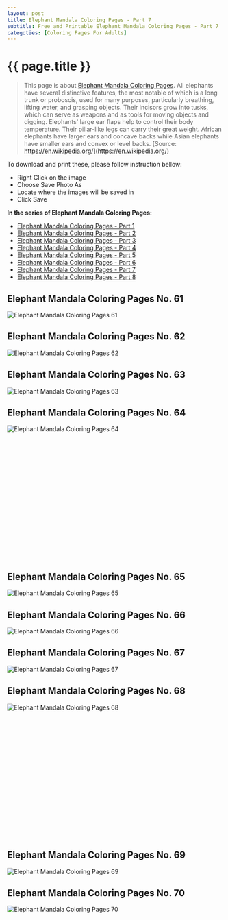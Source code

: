 ```yaml
---
layout: post
title: Elephant Mandala Coloring Pages - Part 7
subtitle: Free and Printable Elephant Mandala Coloring Pages - Part 7
categoties: [Coloring Pages For Adults]
---
```

{{ page.title }}
================
> This page is about [Elephant Mandala Coloring Pages](https://freecoloringpages.github.io/). All elephants have several distinctive features, the most notable of which is a long trunk or proboscis, used for many purposes, particularly breathing, lifting water, and grasping objects. Their incisors grow into tusks, which can serve as weapons and as tools for moving objects and digging. Elephants' large ear flaps help to control their body temperature. Their pillar-like legs can carry their great weight. African elephants have larger ears and concave backs while Asian elephants have smaller ears and convex or level backs. [Source: https://en.wikipedia.org/](https://en.wikipedia.org/)

To download and print these, please follow instruction bellow:
* Right Click on the image 
* Choose Save Photo As 
* Locate where the images will be saved in 
* Click Save

**In the series of Elephant Mandala Coloring Pages:**

* [Elephant Mandala Coloring Pages - Part 1](https://freecoloringpages.github.io/2017/11/28/Elephant-Mandala-Coloring-Pages-part-1.html)
* [Elephant Mandala Coloring Pages - Part 2](https://freecoloringpages.github.io/2017/11/28/Elephant-Mandala-Coloring-Pages-part-2.html)
* [Elephant Mandala Coloring Pages - Part 3](https://freecoloringpages.github.io/2017/11/28/Elephant-Mandala-Coloring-Pages-part-3.html)
* [Elephant Mandala Coloring Pages - Part 4](https://freecoloringpages.github.io/2017/11/28/Elephant-Mandala-Coloring-Pages-part-4.html)
* [Elephant Mandala Coloring Pages - Part 5](https://freecoloringpages.github.io/2017/11/28/Elephant-Mandala-Coloring-Pages-part-5.html)
* [Elephant Mandala Coloring Pages - Part 6](https://freecoloringpages.github.io/2017/11/28/Elephant-Mandala-Coloring-Pages-part-6.html)
* [Elephant Mandala Coloring Pages - Part 7](https://freecoloringpages.github.io/2017/11/28/Elephant-Mandala-Coloring-Pages-part-7.html)
* [Elephant Mandala Coloring Pages - Part 8](https://freecoloringpages.github.io/2017/11/28/Elephant-Mandala-Coloring-Pages-part-8.html)

## Elephant Mandala Coloring Pages No. 61
![Elephant Mandala Coloring Pages 61](https://freecoloringpages.github.io/img2/Elephant-Mandala-Coloring-Pages%20(61).jpg "Elephant Mandala Coloring Pages 61")

## Elephant Mandala Coloring Pages No. 62
![Elephant Mandala Coloring Pages 62](https://freecoloringpages.github.io/img2/Elephant-Mandala-Coloring-Pages%20(62).jpg "Elephant Mandala Coloring Pages 62")

## Elephant Mandala Coloring Pages No. 63
![Elephant Mandala Coloring Pages 63](https://freecoloringpages.github.io/img2/Elephant-Mandala-Coloring-Pages%20(63).jpg "Elephant Mandala Coloring Pages 63")

## Elephant Mandala Coloring Pages No. 64
![Elephant Mandala Coloring Pages 64](https://freecoloringpages.github.io/img2/Elephant-Mandala-Coloring-Pages%20(64).jpg "Elephant Mandala Coloring Pages 64")

<script async src="//pagead2.googlesyndication.com/pagead/js/adsbygoogle.js"></script><!-- Texxtonly --><ins class="adsbygoogle" style="display:inline-block;width:336px;height:280px" data-ad-client="ca-pub-6753140515841889" data-ad-slot="3207852233"></ins><script>(adsbygoogle = window.adsbygoogle || []).push({}); </script>

## Elephant Mandala Coloring Pages No. 65
![Elephant Mandala Coloring Pages 65](https://freecoloringpages.github.io/img2/Elephant-Mandala-Coloring-Pages%20(65).jpg "Elephant Mandala Coloring Pages 65")

## Elephant Mandala Coloring Pages No. 66
![Elephant Mandala Coloring Pages 66](https://freecoloringpages.github.io/img2/Elephant-Mandala-Coloring-Pages%20(66).jpg "Elephant Mandala Coloring Pages 66")

## Elephant Mandala Coloring Pages No. 67
![Elephant Mandala Coloring Pages 67](https://freecoloringpages.github.io/img2/Elephant-Mandala-Coloring-Pages%20(67).jpg "Elephant Mandala Coloring Pages 67")

## Elephant Mandala Coloring Pages No. 68
![Elephant Mandala Coloring Pages 68](https://freecoloringpages.github.io/img2/Elephant-Mandala-Coloring-Pages%20(68).jpg "Elephant Mandala Coloring Pages 68")

<script async src="//pagead2.googlesyndication.com/pagead/js/adsbygoogle.js"></script><!-- Texxtonly --><ins class="adsbygoogle" style="display:inline-block;width:336px;height:280px" data-ad-client="ca-pub-6753140515841889" data-ad-slot="3207852233"></ins><script>(adsbygoogle = window.adsbygoogle || []).push({}); </script>

## Elephant Mandala Coloring Pages No. 69
![Elephant Mandala Coloring Pages 69](https://freecoloringpages.github.io/img2/Elephant-Mandala-Coloring-Pages%20(69).jpg "Elephant Mandala Coloring Pages 69")

## Elephant Mandala Coloring Pages No. 70
![Elephant Mandala Coloring Pages 70](https://freecoloringpages.github.io/img2/Elephant-Mandala-Coloring-Pages%20(70).jpg "Elephant Mandala Coloring Pages 70")

